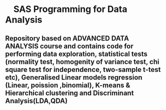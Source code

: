 # &nbsp; &nbsp; SAS Programming for Data Analysis

## Repository based on ADVANCED DATA ANALYSIS course and contains code for performing data exploration, statistical tests (normality test, homogenity of variance test, chi square test for independence, two-sample t-test etc), Generalised Linear models regression (Linear, poission ,binomial), K-means & Hierarchical clustering and Discriminant Analysis(LDA,QDA)

